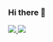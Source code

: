 ### Hi there 👋

<a href="https://github-readme-stats.vercel.app/api?username=yorandequay&show_icons=true&theme=tokyonight">
  <img src="https://github-readme-stats.vercel.app/api?username=yorandequay&show_icons=true&theme=tokyonight">
</a>
<a href="https://github-readme-stats.vercel.app/api/top-langs/?username=yorandequay&layout=compact)">
  <img src="https://github-readme-stats.vercel.app/api/top-langs/?username=yorandequay&layout=compact)">
</a>
